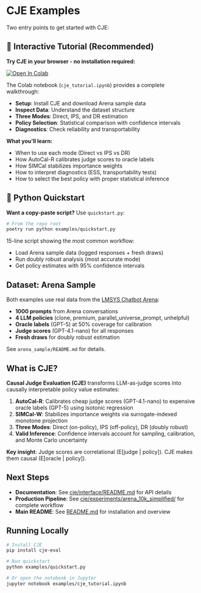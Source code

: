 # CJE Examples

Two entry points to get started with CJE:

## 🚀 Interactive Tutorial (Recommended)

**Try CJE in your browser - no installation required:**

[![Open In Colab](https://colab.research.google.com/assets/colab-badge.svg)](https://colab.research.google.com/github/cimo-labs/cje/blob/main/examples/cje_tutorial.ipynb)

The Colab notebook (`cje_tutorial.ipynb`) provides a complete walkthrough:
- **Setup**: Install CJE and download Arena sample data
- **Inspect Data**: Understand the dataset structure
- **Three Modes**: Direct, IPS, and DR estimation
- **Policy Selection**: Statistical comparison with confidence intervals
- **Diagnostics**: Check reliability and transportability

**What you'll learn:**
- When to use each mode (Direct vs IPS vs DR)
- How AutoCal-R calibrates judge scores to oracle labels
- How SIMCal stabilizes importance weights
- How to interpret diagnostics (ESS, transportability tests)
- How to select the best policy with proper statistical inference

## 🐍 Python Quickstart

**Want a copy-paste script?** Use `quickstart.py`:

```bash
# From the repo root
poetry run python examples/quickstart.py
```

15-line script showing the most common workflow:
- Load Arena sample data (logged responses + fresh draws)
- Run doubly robust analysis (most accurate mode)
- Get policy estimates with 95% confidence intervals

## Dataset: Arena Sample

Both examples use real data from the [LMSYS Chatbot Arena](https://huggingface.co/datasets/lmsys/chatbot_arena_conversations):

- **1000 prompts** from Arena conversations
- **4 LLM policies** (clone, premium, parallel_universe_prompt, unhelpful)
- **Oracle labels** (GPT-5) at 50% coverage for calibration
- **Judge scores** (GPT-4.1-nano) for all responses
- **Fresh draws** for doubly robust estimation

See `arena_sample/README.md` for details.

## What is CJE?

**Causal Judge Evaluation (CJE)** transforms LLM-as-judge scores into causally interpretable policy value estimates:

1. **AutoCal-R**: Calibrates cheap judge scores (GPT-4.1-nano) to expensive oracle labels (GPT-5) using isotonic regression
2. **SIMCal-W**: Stabilizes importance weights via surrogate-indexed monotone projection
3. **Three Modes**: Direct (on-policy), IPS (off-policy), DR (doubly robust)
4. **Valid Inference**: Confidence intervals account for sampling, calibration, and Monte Carlo uncertainty

**Key insight**: Judge scores are correlational (E[judge | policy]). CJE makes them causal (E[oracle | policy]).

## Next Steps

- **Documentation**: See [cje/interface/README.md](../cje/interface/README.md) for API details
- **Production Pipeline**: See [cje/experiments/arena_10k_simplified/](../cje/experiments/arena_10k_simplified/) for complete workflow
- **Main README**: See [README.md](../README.md) for installation and overview

## Running Locally

```bash
# Install CJE
pip install cje-eval

# Run quickstart
python examples/quickstart.py

# Or open the notebook in Jupyter
jupyter notebook examples/cje_tutorial.ipynb
```
